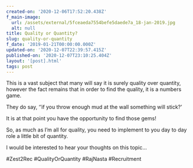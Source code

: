 ```yaml
---
created-on: '2020-12-06T17:52:20.438Z'
f_main-image:
  url: /assets/external/5fceaeda7554befe5daede7a_18-jan-2019.jpg
  alt: null
title: Quality or Quantity?
slug: quality-or-quantity
f_date: '2019-01-21T00:00:00.000Z'
updated-on: '2020-12-07T22:39:57.415Z'
published-on: '2020-12-07T23:10:25.404Z'
layout: '[post].html'
tags: post
---
```


This is a vast subject that many will say it is surely quality over quantity, however the fact remains that in order to find the quality, it is a numbers game.

They do say, ‘’if you throw enough mud at the wall something will stick?’

It is at that point you have the opportunity to find those gems!

So, as much as I’m all for quality, you need to implement to you day to day role a little bit of quantity.

I would be interested to hear your thoughts on this topic…

#Zest2Rec #QualityOrQuantity #RajNasta #Recruitment
